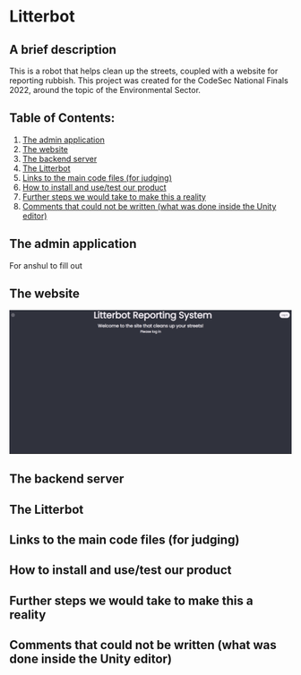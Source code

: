 # Litterbot
## A brief description
This is a robot that helps clean up the streets, coupled with a website for reporting rubbish. This project was created for the CodeSec National Finals 2022, around the topic of the Environmental Sector.

## Table of Contents:
1) [The admin application](#the-admin-application)
2) [The website](#the-website)
3) [The backend server](#the-backend-server)
4) [The Litterbot](#the-litterbot)
5) [Links to the main code files (for judging)](#links-to-the-main-code-files-for-judging)
6) [How to install and use/test our product](#how-to-usetest-our-product)
7) [Further steps we would take to make this a reality](#further-steps-we-would-take-to-make-this-a-reality)
8) [Comments that could not be written (what was done inside the Unity editor)](#comments-that-could-not-be-written-what-was-done-inside-the-unity-editor)

## The admin application
For anshul to fill out

## The website
![This image of the website's home page is not loading](readme-pics/website-home-logged-out.png)

## The backend server

## The Litterbot

## Links to the main code files (for judging)

## How to install and use/test our product

## Further steps we would take to make this a reality

## Comments that could not be written (what was done inside the Unity editor)